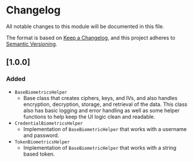 # Changelog
All notable changes to this module will be documented in this file.

The format is based on [Keep a Changelog](https://keepachangelog.com/en/1.0.0/),
and this project adheres to [Semantic Versioning](https://semver.org/spec/v2.0.0.html).

## [1.0.0]
### Added
- `BaseBiometricsHelper`
    - Base class that creates ciphers, keys, and IVs, and also handles encryption, decryption, storage, and retrieval of the data. This class
    also has basic logging and error handling as well as some helper functions to help keep the UI logic clean and readable.
- `CredentialBiometricsHelper`
    - Implementation of ```BaseBiometricHelper``` that works with a username and password.
- `TokenBiometricsHelper`
    - Implementation of ```BaseBiometricHelper``` that works with a string based token.